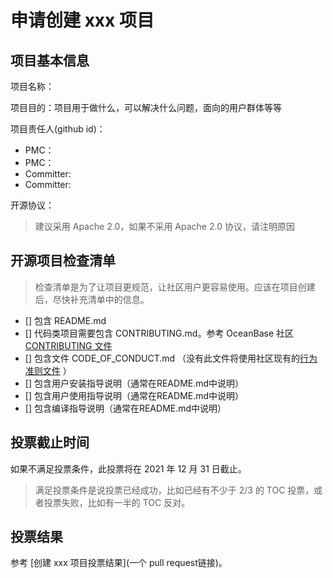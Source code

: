 # 申请创建 xxx 项目

## 项目基本信息

项目名称：

项目目的：项目用于做什么，可以解决什么问题，面向的用户群体等等

项目责任人(github id)：
- PMC：
- PMC：
- Committer:
- Committer:

开源协议：

> 建议采用 Apache 2.0，如果不采用 Apache 2.0 协议，请注明原因

## 开源项目检查清单

> 检查清单是为了让项目更规范，让社区用户更容易使用。应该在项目创建后，尽快补充清单中的信息。

- [] 包含 README.md
- [] 代码类项目需要包含 CONTRIBUTING.md。参考 OceanBase 社区 [CONTRIBUTING 文件](https://github.com/oceanbase/.github/blob/main/CONTRIBUTING.md)
- [] 包含文件 CODE_OF_CONDUCT.md （没有此文件将使用社区现有的[行为准则文件](https://github.com/oceanbase/.github/blob/main/CODE_OF_CONDUCT.md) ）
- [] 包含用户安装指导说明（通常在README.md中说明）
- [] 包含用户使用指导说明（通常在README.md中说明）
- [] 包含编译指导说明（通常在README.md中说明）

## 投票截止时间
如果不满足投票条件，此投票将在 2021 年 12 月 31 日截止。

> 满足投票条件是说投票已经成功，比如已经有不少于 2/3 的 TOC 投票，或者投票失败，比如有一半的 TOC 反对。


## 投票结果
参考 [创建 xxx 项目投票结果](一个 pull request链接)。
